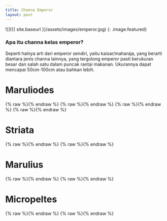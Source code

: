 ```yaml
---
title: Channa Emperor
layout: post
---
```


![]({{ site.baseurl }}/assets/images/emperor.jpg)
{: .image.featured}

### Apa itu channa kelas emperor?

Seperti halnya arti dari emperor sendiri, yaitu kaisar/maharaja, yang berarti diantara jenis channa lainnya, yang tergolong emperor pasti berukuran besar dan salah satu dalam puncak rantai makanan. Ukurannya dapat mencapai 50cm-100cm atau bahkan lebih.

# Maruliodes
{% raw %}<img src="{{ site.url }}/images/channa/maruliodes.jpg" alt="">{% endraw %}
{% raw %}<img src="{{ site.url }}/images/channa/maruliodes 2.jpg" alt="">{% endraw %}
{% raw %}<img src="{{ site.url }}/images/channa/maruliodes3.jpeg" alt="">{% endraw %}
{% raw %}<img src="{{ site.url }}/images/channa/maruliodes4.jpeg" alt="">{% endraw %}

# Striata
{% raw %}<img src="{{ site.url }}/images/channa/striata.jpg" alt="">{% endraw %}
{% raw %}<img src="{{ site.url }}/images/channa/striata 2.jpg" alt="">{% endraw %}

# Marulius
{% raw %}<img src="{{ site.url }}/images/channa/marulis.jpg" alt="">{% endraw %}
{% raw %}<img src="{{ site.url }}/images/channa/striata 2.jpg" alt="">{% endraw %}

# Micropeltes
{% raw %}<img src="{{ site.url }}/images/channa/micro.jpg" alt="">{% endraw %}
{% raw %}<img src="{{ site.url }}/images/channa/micropeltes.jpg" alt="">{% endraw %}
